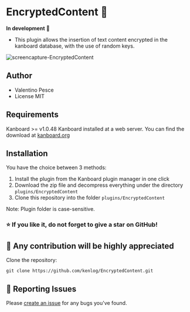 # EncryptedContent :closed_lock_with_key:
**In development** :construction_worker:
- This plugin allows the insertion of text content encrypted in the kanboard database, with the use of random keys.

![screencapture-EncryptedContent](https://user-images.githubusercontent.com/11728231/49703117-61c0eb00-fc01-11e8-8639-6cbc06b4e204.png)

Author
------------
- Valentino Pesce
- License MIT

Requirements
------------
Kanboard >= v1.0.48 
Kanboard installed at a web server.
You can find the download at [kanboard.org](https://kanboard.org/)

Installation
------------
You have the choice between 3 methods:

1. Install the plugin from the Kanboard plugin manager in one click
2. Download the zip file and decompress everything under the directory `plugins/EncryptedContent`
3. Clone this repository into the folder `plugins/EncryptedContent`

Note: Plugin folder is case-sensitive. 

### :star: If you like it, do not forget to give a star on GitHub!

:construction_worker: Any contribution will be highly appreciated
------------
Clone the repository: 
```console 
git clone https://github.com/kenlog/EncryptedContent.git
```
:bug: Reporting Issues
------------
Please [create an issue](https://github.com/kenlog/EncryptedContent/issues/new) for any bugs you've found.
